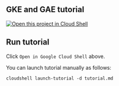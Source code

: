 GKE and GAE tutorial
----


[![Open this project in Cloud Shell](http://gstatic.com/cloudssh/images/open-btn.png)](https://console.cloud.google.com/cloudshell/open?git_repo=https://github.com/iwanariy/demo-gke-gae.git&page=editor&tutorial=tutorial.md)

## Run tutorial
Click `Open in Google Cloud Shell` above.

You can launch tutorial manually as follows:
```
cloudshell launch-tutorial -d tutorial.md
```
